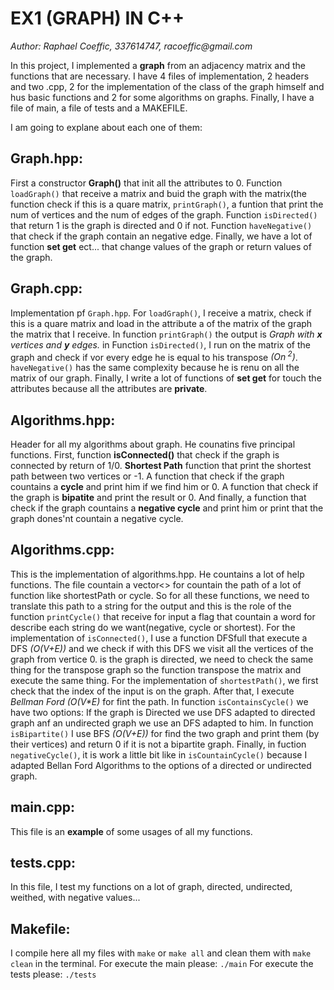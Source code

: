 # EX1 (GRAPH) IN C++

_Author: Raphael Coeffic, 337614747, racoeffic@gmail.com_

In this project, I implemented a **graph** from an adjacency matrix and the functions that are necessary. 
I have 4 files of implementation, 2 headers and two .cpp, 2 for the implementation of the class of the graph himself and hus basic functions and 2 for some algorithms on graphs.
Finally, I have a file of main, a file of tests and a MAKEFILE.

I am going to explane about each one of them:

## Graph.hpp: 
First  a constructor **Graph()** that init all the attributes to 0. Function `loadGraph()` that receive a matrix and buid the graph with the matrix(the function check if this is a quare matrix, `printGraph()`, a funtion that print the num of vertices and the num of edges of the graph. Function `isDirected()` that return 1 is the graph is directed and 0 if not. Function `haveNegative()` that check if the graph contain an negative edge. Finally, we have a lot of function **set get** ect... that change values of the graph or return values of the graph. 

## Graph.cpp:
Implementation pf `Graph.hpp`. For `loadGraph()`, I receive a matrix, check if this is a quare matrix and load in the attribute a of the matrix of the graph the matrix that I receive. In function `printGraph()` the output is _Graph with **x** vertices and **y** edges._ in Function `isDirected()`, I run on the matrix of the graph and check if vor every edge he is equal to his transpose _(On<sup> 2</sup>)_. `haveNegative()` has the same complexity because he is renu on all the matrix of our graph. Finally, I write a lot of functions of **set get** for touch the attributes because all the attributes are **private**. 

## Algorithms.hpp:
Header for all my algorithms about graph. He counatins five principal functions. First, function **isConnected()** that check if the graph is connected by return of 1/0. **Shortest Path** function that print the shortest path between two vertices or -1. A function that check if the graph countains a **cycle** and print him if we find him or 0. A function that check if the graph is **bipatite** and print the result or 0. And finally, a function that check if the graph countains a **negative cycle** and print him or print that the graph dones'nt countain a negative cycle.

## Algorithms.cpp:
This is the implementation of algorithms.hpp. He countains a lot of help functions. The file countain a vector<> for countain the path of a lot of function like shortestPath or cycle. So for all these functions, we need to translate this path to a string for the output and this is the role of the function `printCycle()` that receive for input a flag that countain a word for describe each string do we want(negative, cycle or shortest). For the implementation of `isConnected()`, I use a function DFSfull that execute a DFS _(O(V+E))_ and we check if with this DFS we visit all the vertices of the graph from vertice 0. is the graph is directed, we need to check the same thing for the transpose graph so the function transpose the matrix and execute the same thing. For the implementation of `shortestPath()`, we first check that the index of the input is on the graph. After that, I execute _Bellman Ford_ _(O(V*E)_ for fint the path. In function `isContainsCycle()` we have two options: If the graph is Directed we use DFS adapted to directed graph anf an undirected graph we use an DFS adapted to him. In function `isBipartite()` I use BFS _(O(V+E))_ for find the two graph and print them (by their vertices) and return 0 if it is not a bipartite graph. Finally, in fuction `negativeCycle()`, it is work a little bit like in `isCountainCycle()` because I adapted Bellan Ford Algorithms to the options of a directed or undirected graph.

## main.cpp:
This file is an **example** of some usages of all my functions.

## tests.cpp:
In this file, I test my functions on a lot of graph, directed, undirected, weithed, with negative values...

## Makefile:
I compile here all my files with `make` or `make all` and clean them with `make clean` in the terminal.
For execute the main please: `./main`
For execute the tests please: `./tests`
